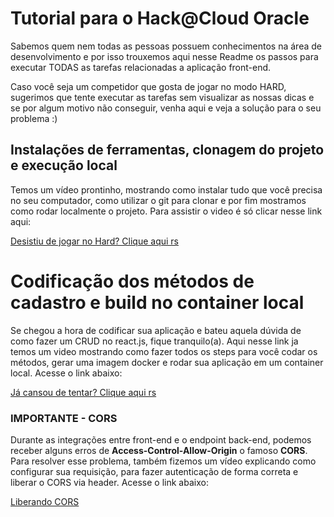 # Tutorial para o Hack@Cloud Oracle

Sabemos quem nem todas as pessoas possuem conhecimentos na área de desenvolvimento e por isso trouxemos aqui nesse Readme os passos para executar TODAS as tarefas relacionadas a aplicação front-end.

Caso você seja um competidor que gosta de jogar no modo HARD, sugerimos que tente executar as tarefas sem visualizar as nossas dicas e se por algum motivo não conseguir, venha aqui e veja a solução para o seu problema :)

## Instalações de ferramentas, clonagem do projeto e execução local

Temos um vídeo prontinho, mostrando como instalar tudo que você precisa no seu computador, como utilizar o git para clonar e por fim mostramos como rodar localmente o projeto. Para assistir o video é só clicar nesse link aqui: 

[Desistiu de jogar no Hard? Clique aqui rs](https://videohub.oracle.com/media/Hack%40Cloud+-+Como+subir+aplica%C3%A7%C3%A3o+web+em+react+no+ambiente+local/1_f3i78dj0)

# Codificação dos métodos de cadastro e build no container local

Se chegou a hora de codificar sua aplicação e bateu aquela dúvida de como fazer um CRUD no react.js, fique tranquilo(a). Aqui nesse link ja temos um video mostrando como fazer todos os steps para você codar os métodos, gerar uma imagem docker e rodar sua aplicação em um container local. Acesse o link abaixo:

[Já cansou de tentar? Clique aqui rs](https://videohub.oracle.com/media/Hack%40Cloud+-+Codificando+e+rodando+app+no+Docker/1_uu5z84mh)

### IMPORTANTE - CORS

Durante as integrações entre front-end e o endpoint back-end, podemos receber alguns erros de **Access-Control-Allow-Origin** o famoso **CORS**. Para resolver esse problema, também fizemos um vídeo explicando como configurar sua requisição, para fazer autenticação de forma correta e liberar o CORS via header. Acesse o link abaixo: 

[Liberando CORS](https://videohub.oracle.com/media/Hack%40Cloud+-+Liberando+CORS+para+POST/1_k55o2zzq)


